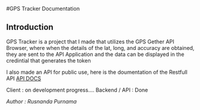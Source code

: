 #GPS Tracker Documentation

## Introduction

GPS Tracker is a project that I made that utilizes the GPS Gether API Browser, where when the details of the lat, long, and accuracy are obtained, they are sent to the API Application and the data can be displayed in the credintial that generates the token

I also made an API for public use, here is the doumentation of the Restfull API
[API DOCS](https://github.com/cybersafellc/gps-tracking-api-migrate)

Client : on development progress....
Backend / API : Done

_Author : Rusnanda Purnama_
